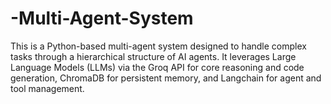 # -Multi-Agent-System
This is a Python-based multi-agent system designed to handle complex tasks through a hierarchical structure of AI agents. It leverages Large Language Models (LLMs) via the Groq API for core reasoning and code generation, ChromaDB for persistent memory, and Langchain for agent and tool management.
